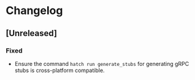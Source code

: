 # Changelog

## [Unreleased]

### Fixed

- Ensure the command `hatch run generate_stubs` for generating gRPC stubs is cross-platform compatible. 
